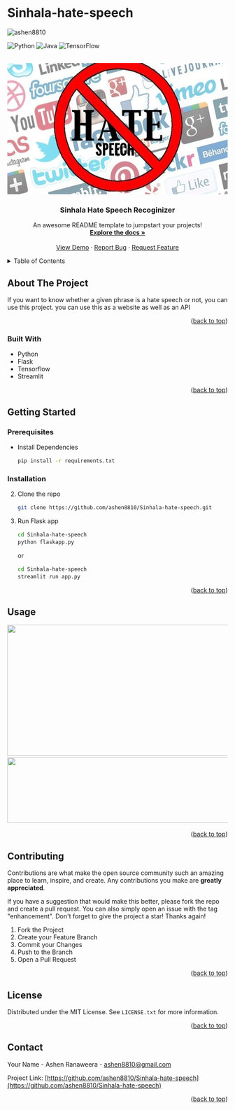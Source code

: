 # Sinhala-hate-speech
<img src="https://komarev.com/ghpvc/?username=ashen8810&label=Profile%20views&color=0e75b6&style=flat" alt="ashen8810" /> </p>
![Python](https://img.shields.io/badge/-Python-000?&logo=Python)
![Java](https://img.shields.io/badge/-Java-000?&logo=Java&logoColor=007396)
![TensorFlow](https://img.shields.io/badge/-TensorFlow-000?&logo=TensorFlow)
<a name="readme-top"></a>


<br />
<div align="center">
  <a href="https://github.com/ashen8810/Sinhala-hate-speech">
    <img src="images/1520125946303.jpg" alt="Logo" width="600" height="300">
  </a>

  <h3 align="center">Sinhala Hate Speech Recoginizer</h3>

   <p align="center">
    An awesome README template to jumpstart your projects!
    <br />
    <a href="https://github.com/ashen8810/Sinhala-hate-speech"><strong>Explore the docs »</strong></a>
    <br />
    <br />
    <a href="https://sinhala-hate-speech.up.railway.app/">View Demo</a>
    ·
    <a href="https://github.com/ashen8810/Sinhala-hate-speech/issues">Report Bug</a>
    ·
    <a href="https://github.com/ashen8810/Sinhala-hate-speech/issues">Request Feature</a>
  </p>
</div>


<!-- TABLE OF CONTENTS -->
<details>
  <summary>Table of Contents</summary>
  <ol>
    <li>
      <a href="#about-the-project">About The Project</a>
      <ul>
        <li><a href="#built-with">Built With</a></li>
      </ul>
    </li>
    <li>
      <a href="#getting-started">Getting Started</a>
      <ul>
        <li><a href="#prerequisites">Prerequisites</a></li>
        <li><a href="#installation">Installation</a></li>
      </ul>
    </li>
    <li><a href="#usage">Usage</a></li>
    <li><a href="#roadmap">Roadmap</a></li>
    <li><a href="#contributing">Contributing</a></li>
    <li><a href="#license">License</a></li>
    <li><a href="#contact">Contact</a></li>
    <li><a href="#acknowledgments">Acknowledgments</a></li>
  </ol>
</details>



<!-- ABOUT THE PROJECT -->
## About The Project



If you want to know whether a given phrase is a hate speech or not, you  can use this project.
you can use this as a website as well as an API 

<p align="right">(<a href="#readme-top">back to top</a>)</p>



### Built With


  - Python
  - Flask
  - Tensorflow
  - Streamlit
 
<p align="right">(<a href="#readme-top">back to top</a>)</p>



<!-- GETTING STARTED -->
## Getting Started



### Prerequisites

* Install Dependencies 
  ```sh
  pip install -r requirements.txt
  ```

### Installation


2. Clone the repo
   ```sh
   git clone https://github.com/ashen8810/Sinhala-hate-speech.git
   ```

2. Run Flask app
   ```sh
   cd Sinhala-hate-speech
   python flaskapp.py
   ```
   or
   
    ```sh
   cd Sinhala-hate-speech
   streamlit run app.py
   ```
   

<p align="right">(<a href="#readme-top">back to top</a>)</p>



<!-- USAGE EXAMPLES -->
## Usage

<a>
    <img src="https://github.com/ashen8810/resumewebsite/blob/master/assets/images/Screenshot1.png"  width="600" height="300">
  </a>
  <a>
    <img src="https://github.com/ashen8810/resumewebsite/blob/master/assets/images/Screenshot%202022-03-01%20151133.png" width="600" height="150">
  </a>

<p align="right">(<a href="#readme-top">back to top</a>)</p>



<!-- CONTRIBUTING -->
## Contributing

Contributions are what make the open source community such an amazing place to learn, inspire, and create. Any contributions you make are **greatly appreciated**.

If you have a suggestion that would make this better, please fork the repo and create a pull request. You can also simply open an issue with the tag "enhancement".
Don't forget to give the project a star! Thanks again!

1. Fork the Project
2. Create your Feature Branch 
3. Commit your Changes 
4. Push to the Branch 
5. Open a Pull Request

<p align="right">(<a href="#readme-top">back to top</a>)</p>



<!-- LICENSE -->
## License

Distributed under the MIT License. See `LICENSE.txt` for more information.

<p align="right">(<a href="#readme-top">back to top</a>)</p>



<!-- CONTACT -->
## Contact

Your Name - Ashen Ranaweera - ashen8810@gmail.com

Project Link: [https://github.com/ashen8810/Sinhala-hate-speech](https://github.com/ashen8810/Sinhala-hate-speech)

<p align="right">(<a href="#readme-top">back to top</a>)</p>



